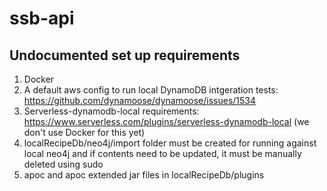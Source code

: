 # ssb-api

## Undocumented set up requirements
1. Docker
2. A default aws config to run local DynamoDB intgeration tests: https://github.com/dynamoose/dynamoose/issues/1534
3. Serverless-dynamodb-local requirements: https://www.serverless.com/plugins/serverless-dynamodb-local (we don't use Docker for this yet)
4. localRecipeDb/neo4j/import folder must be created for running against local neo4j and if contents need to be updated, it must be manually deleted using sudo
5. apoc and apoc extended jar files in localRecipeDb/plugins
